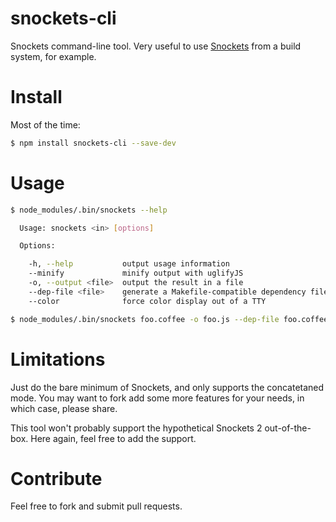 # snockets-cli

Snockets command-line tool. Very useful to use
[Snockets](https://npmjs.org/package/snockets) from a build system,
for example.

# Install

Most of the time:

```bash
$ npm install snockets-cli --save-dev
```

# Usage

```bash
$ node_modules/.bin/snockets --help

  Usage: snockets <in> [options]

  Options:

    -h, --help           output usage information
    --minify             minify output with uglifyJS
    -o, --output <file>  output the result in a file
    --dep-file <file>    generate a Makefile-compatible dependency file
    --color              force color display out of a TTY

$ node_modules/.bin/snockets foo.coffee -o foo.js --dep-file foo.coffee.d
```

# Limitations

Just do the bare minimum of Snockets, and only supports the concatetaned
mode. You may want to fork add some more features for your needs, in
which case, please share.

This tool won't probably support the hypothetical Snockets 2 out-of-the-box.
Here again, feel free to add the support.

# Contribute

Feel free to fork and submit pull requests.
